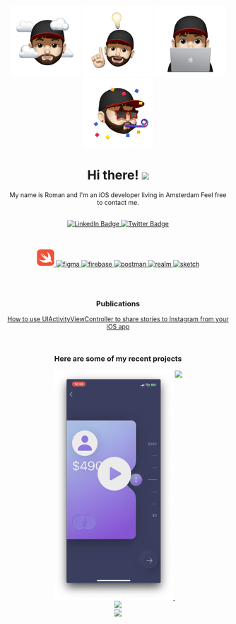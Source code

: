 <div align="center">
  <img src="https://github.com/firmach/firmach/blob/master/media/dreaming.png" width="160px">
  <img src="https://github.com/firmach/firmach/blob/master/media/idea.png" width="160px">
  <img src="https://github.com/firmach/firmach/blob/master/media/code.png" width="160px">
  <img src="https://github.com/firmach/firmach/blob/master/media/success.png" width="160px">
  <h1>
    Hi there! <img src="https://raw.githubusercontent.com/MartinHeinz/MartinHeinz/master/wave.gif" width="30px">
  </h1>
  <p>
    My name is Roman and I'm an iOS developer living in Amsterdam
<!--     </br></br>
    <a href="https://www.linkedin.com/in/churkin/?locale=en_US" target="_blank" rel="noreferrer"><img src="https://badgen.net/badge/Currently/Open%20to%20work/orange?labelColor=orange&scale=1.5&icon=https://simpleicons.now.sh/swift/fff" alt="I'm open to work"></a>
    </br></br> -->
    Feel free to contact me.
  </p>
  </br>
  <div>
    <a href="https://www.linkedin.com/in/churkin/">
      <img src="https://img.shields.io/badge/LinkedIn-blue?style=for-the-badge&logo=linkedin&logoColor=white" alt="LinkedIn Badge"/>
    </a>
    <a href="https://twitter.com/Firmach">
      <img src="https://img.shields.io/badge/Twitter-blue?style=for-the-badge&logo=twitter&logoColor=white" alt="Twitter Badge"/>
    </a>
  </div>
  <div>
    </br>
    </br>
    <p><a href="https://developer.apple.com/swift/" target="_blank" rel="noreferrer"> <img src="https://raw.githubusercontent.com/devicons/devicon/master/icons/swift/swift-original.svg" alt="swift" width="40" height="40"/> </a> <a href="https://www.figma.com/" target="_blank" rel="noreferrer"> <img src="https://www.vectorlogo.zone/logos/figma/figma-icon.svg" alt="figma" width="40" height="40"/> </a> <a href="https://firebase.google.com/" target="_blank" rel="noreferrer"> <img src="https://www.vectorlogo.zone/logos/firebase/firebase-icon.svg" alt="firebase" width="40" height="40"/> </a> <a href="https://postman.com" target="_blank" rel="noreferrer"> <img src="https://www.vectorlogo.zone/logos/getpostman/getpostman-icon.svg" alt="postman" width="40" height="40"/> </a> <a href="https://realm.io/" target="_blank" rel="noreferrer"> <img src="https://raw.githubusercontent.com/bestofjs/bestofjs-webui/8665e8c267a0215f3159df28b33c365198101df5/public/logos/realm.svg" alt="realm" width="40" height="40"/> </a> <a href="https://www.sketch.com/" target="_blank" rel="noreferrer"> <img src="https://www.vectorlogo.zone/logos/sketchapp/sketchapp-icon.svg" alt="sketch" width="40" height="40"/> </a></p>
  </div>
</div>
</br>
</br>

<div align="center">
  <h3>
    Publications
  </h3>
  <p><a href="https://medium.com/@firmach/how-to-use-uiactivityviewcontroller-to-share-stories-to-instagram-from-your-ios-app-74ee003d147e">How to use UIActivityViewController to share stories to Instagram from your iOS app</a></p></br>
  <h3>
    Here are some of my recent projects
  </h3>
  <a href="https://github.com/RedMadRobot/NeumorphicWallet">
    <img src="https://github.com/RedMadRobot/NeumorphicWallet/blob/master/preview-2.png" width="270"/>
  </a>
  <a href="https://github.com/firmach/CreditCards">
    <img src="https://github.com/firmach/CreditCards/blob/master/preview.gif" width="230" align="top"/>
  </a>
  </br>
  <a href="https://github.com/RedMadRobot/PrioritizedTabBar">
    <img src="https://github.com/Redmadrobot/PrioritizedTabBar/blob/master/preview.gif" width="520"/>
  </a>
  </br>
  <a href="https://github.com/RedMadRobot/Alarm-Clock">
    <img src="https://github.com/Redmadrobot/Alarm-Clock/blob/master/preview.gif" width="520"/>
  </a>
</div>

<!--
**firmach/firmach** is a ✨ _special_ ✨ repository because its `README.md` (this file) appears on your GitHub profile.

Here are some ideas to get you started:

- 🔭 I’m currently working on ...
- 🌱 I’m currently learning ...
- 👯 I’m looking to collaborate on ...![image](https://user-images.githubusercontent.com/1532138/166221445-7151d1c0-7ee5-4551-8207-e25c44092c84.gif)

- 🤔 I’m looking for help with ...
- 💬 Ask me about ...
- 📫 How to reach me: ...
- 😄 Pronouns: ...<img width="263" alt="image" src="https://user-images.githubusercontent.com/1532138/166221439-dcad75ef-0a4c-42fc-8fc8-c89abc5e1e90.png">

- ⚡ Fun fact: ...
-->
